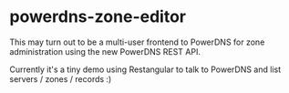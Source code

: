# powerdns-zone-editor

This may turn out to be a multi-user frontend to PowerDNS for zone administration using the new PowerDNS REST API.

Currently it's a tiny demo using Restangular to talk to PowerDNS and list servers / zones / records :)
